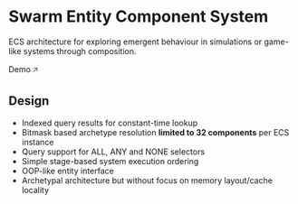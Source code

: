 # Swarm Entity Component System

ECS architecture for exploring emergent behaviour in simulations or game-like systems through composition.

Demo 🡥

## Design
- Indexed query results for constant-time lookup
- Bitmask based archetype resolution **limited to 32 components** per ECS instance
- Query support for ALL, ANY and NONE selectors
- Simple stage-based system execution ordering
- OOP-like entity interface
- Archetypal architecture but without focus on memory layout/cache locality
